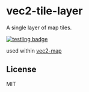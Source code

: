 # vec2-tile-layer

A single layer of map tiles.

[![testling badge](https://ci.testling.com/dominictarr/vec2-tile-layer.png)](https://ci.testling.com/dominictarr/vec2-tile-layer)

used within [vec2-map](https://github.com/dominictarr/vec2-map)

## License

MIT
